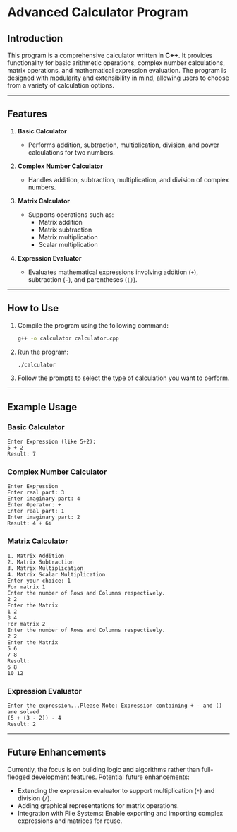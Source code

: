 
# Advanced Calculator Program

## Introduction  
This program is a comprehensive calculator written in **C++**. It provides functionality for basic arithmetic operations, complex number calculations, matrix operations, and mathematical expression evaluation. The program is designed with modularity and extensibility in mind, allowing users to choose from a variety of calculation options.

---

## Features  

1. **Basic Calculator**  
   - Performs addition, subtraction, multiplication, division, and power calculations for two numbers.  

2. **Complex Number Calculator**  
   - Handles addition, subtraction, multiplication, and division of complex numbers.

3. **Matrix Calculator**  
   - Supports operations such as:
     - Matrix addition  
     - Matrix subtraction  
     - Matrix multiplication  
     - Scalar multiplication  

4. **Expression Evaluator**  
   - Evaluates mathematical expressions involving addition (`+`), subtraction (`-`), and parentheses (`()`).

---

## How to Use  

1. Compile the program using the following command:  
   ```bash
   g++ -o calculator calculator.cpp
   ```

2. Run the program:  
   ```bash
   ./calculator
   ```

3. Follow the prompts to select the type of calculation you want to perform.

---

## Example Usage  

### Basic Calculator  
```plaintext
Enter Expression (like 5+2): 
5 + 2
Result: 7
```

### Complex Number Calculator  
```plaintext
Enter Expression
Enter real part: 3
Enter imaginary part: 4
Enter Operator: +
Enter real part: 1
Enter imaginary part: 2
Result: 4 + 6i
```

### Matrix Calculator  
```plaintext
1. Matrix Addition
2. Matrix Subtraction
3. Matrix Multiplication
4. Matrix Scalar Multiplication
Enter your choice: 1
For matrix 1
Enter the number of Rows and Columns respectively.
2 2
Enter the Matrix
1 2
3 4
For matrix 2
Enter the number of Rows and Columns respectively.
2 2
Enter the Matrix
5 6
7 8
Result:
6 8
10 12
```

### Expression Evaluator  
```plaintext
Enter the expression...Please Note: Expression containing + - and () are solved
(5 + (3 - 2)) - 4
Result: 2
```

---

## Future Enhancements  
Currently, the focus is on building logic and algorithms rather than full-fledged development features. Potential future enhancements:

- Extending the expression evaluator to support multiplication (`*`) and division (`/`).
- Adding graphical representations for matrix operations.
- Integration with File Systems: Enable exporting and importing complex expressions and matrices for reuse.
